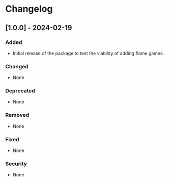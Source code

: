 # Changelog

## [1.0.0] - 2024-02-19

### Added
- Initial release of the package to test the viability of adding flame games.

### Changed
- None

### Deprecated
- None

### Removed
- None

### Fixed
- None

### Security
- None
